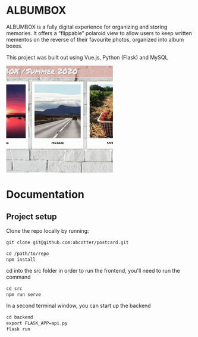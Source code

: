 # ALBUMBOX
ALBUMBOX is a fully digital experience for organizing and storing memories. It offers a “flippable” polaroid view to allow users to keep written mementos on the reverse of their favourite photos, organized into album boxes.

This project was built out using Vue.js, Python (Flask) and MySQL

![](flip.gif)

# Documentation

## Project setup
Clone the repo locally by running:
```
git clone git@github.com:abcotter/postcard.git
```
```
cd /path/to/repo
npm install
```
cd into the src folder in order to run the frontend, you'll need to run the command
```
cd src
npm run serve
```
In a second terminal window, you can start up the backend
```
cd backend
export FLASK_APP=api.py
flask run
```
